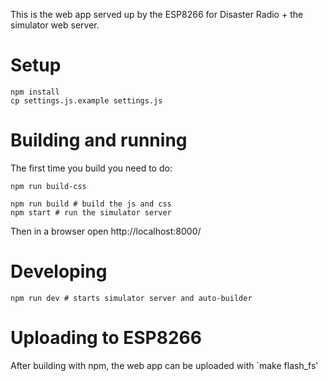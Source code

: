 
This is the web app served up by the ESP8266 for Disaster Radio + the simulator web server.

# Setup

```
npm install
cp settings.js.example settings.js
```

# Building and running

The first time you build you need to do:

```
npm run build-css
```

```
npm run build # build the js and css
npm start # run the simulator server
```

Then in a browser open http://localhost:8000/

# Developing

```
npm run dev # starts simulator server and auto-builder
```

# Uploading to ESP8266

After building with npm, the web app can be uploaded with `make flash_fs'



